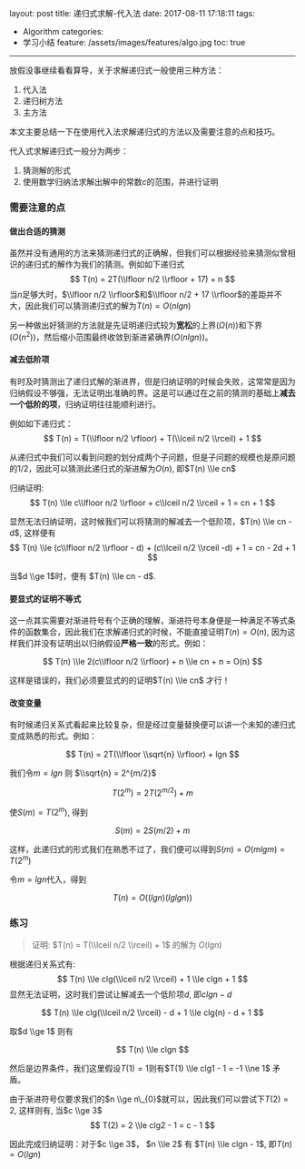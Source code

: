 layout: post
title: 递归式求解-代入法
date: 2017-08-11 17:18:11
tags:
 - Algorithm
categories:
 - 学习小结
feature: /assets/images/features/algo.jpg
toc: true
---

放假没事继续看看算导，关于求解递归式一般使用三种方法：

1. 代入法
2. 递归树方法
3. 主方法

本文主要总结一下在使用代入法求解递归式的方法以及需要注意的点和技巧。

<!-- more -->

代入式求解递归式一般分为两步：

1. 猜测解的形式
2. 使用数学归纳法求解出解中的常数$c$的范围，并进行证明

### 需要注意的点

#### 做出合适的猜测

虽然并没有通用的方法来猜测递归式的正确解，但我们可以根据经验来猜测似曾相识的递归式的解作为我们的猜测。例如如下递归式
$$
T(n) = 2T(\\lfloor n/2 \\rfloor + 17) + n
$$
当$n$足够大时，$\\lfloor n/2 \\rfloor$和$\\lfloor n/2 + 17 \\rfloor$的差距并不大，因此我们可以猜测递归式的解为$T(n) = O(nlgn)$

另一种做出好猜测的方法就是先证明递归式较为**宽松**的上界($\Omega(n)$)和下界($O(n^{2})$)，然后缩小范围最终收敛到渐进紧确界($O(nlgn)$)。

#### 减去低阶项

有时及时猜测出了递归式解的渐进界，但是归纳证明的时候会失败，这常常是因为归纳假设不够强，无法证明出准确的界。这是可以通过在之前的猜测的基础上**减去一个低阶的项**，归纳证明往往能顺利进行。

例如如下递归式：
$$
T(n) = T(\\lfloor n/2 \rfloor) + T(\\lceil n/2 \\rceil) + 1
$$

从递归式中我们可以看到问题的划分成两个子问题，但是子问题的规模也是原问题的1/2，因此可以猜测此递归式的渐进解为$O(n)$, 即$T(n) \\le cn$

归纳证明:
$$
T(n) \\le c\\lfloor n/2 \\rfloor + c\\lceil n/2 \\rceil + 1 = cn + 1
$$

显然无法归纳证明，这时候我们可以将猜测的解减去一个低阶项，$T(n) \\le cn - d$, 这样便有
$$
T(n) \\le (c\\lfloor n/2 \\rfloor - d) + (c\\lceil n/2 \\rceil -d) + 1 = cn - 2d + 1
$$

当$d \\ge 1$时，便有 $T(n) \\le cn - d$.

#### 要显式的证明不等式

这一点其实需要对渐进符号有个正确的理解，渐进符号本身便是一种满足不等式条件的函数集合，因此我们在求解递归式的时候，不能直接证明$T(n) = O(n)$, 因为这样我们并没有证明出以归纳假设**严格一致**的形式。例如：

$$
T(n) \\le 2(c\\lfloor n/2 \\rfloor) + n \\le cn + n = O(n)
$$

这样是错误的，我们必须要显式的的证明$T(n) \\le cn$ 才行！

#### 改变变量

有时候递归关系式看起来比较复杂，但是经过变量替换便可以讲一个未知的递归式变成熟悉的形式。例如：

$$
T(n) = 2T(\\lfloor \\sqrt{n} \\rfloor) + lgn
$$

我们令$m = lgn$ 则 $\\sqrt{n} = 2^{m/2}$

$$
T(2^{m}) = 2T(2^{m/2}) + m
$$

使$S(m) = T(2^{m})$, 得到

$$
S(m) = 2S(m/2) + m
$$

这样，此递归式的形式我们在熟悉不过了，我们便可以得到$S(m) = O(mlgm) = T(2^{m})$

令$m = lgn$代入，得到

$$
T(n) = O((lgn)(lglgn))
$$

### 练习

> 证明: $T(n) = T(\\lceil n/2 \\rceil) + 1$ 的解为 $O(lgn)$

根据递归关系式有:
$$
T(n) \\le clg(\\lceil n/2 \\rceil) + 1 \\le clgn + 1
$$
显然无法证明，这时我们尝试让解减去一个低阶项$d$, 即$clgn - d$

$$
T(n) \\le clg(\\lceil n/2 \\rceil) - d + 1 \\le clg(n) - d + 1
$$

取$d \\ge 1$ 则有

$$
T(n) \\le clgn
$$

然后是边界条件，我们这里假设$T(1) = 1$则有$T(1) \\le clg1 - 1 = -1 \\ne 1$ 矛盾。

由于渐进符号仅要求我们的$n \\ge n\_{0}$就可以，因此我们可以尝试下$T(2) = 2$, 这样则有, 当$c \\ge 3$
$$
T(2) = 2 \\le clg2 - 1 = c - 1
$$

因此完成归纳证明：对于$c \\ge 3$， $n \\le 2$ 有 $T(n) \\le clgn - 1$, 即$T(n) = O(lgn)$

